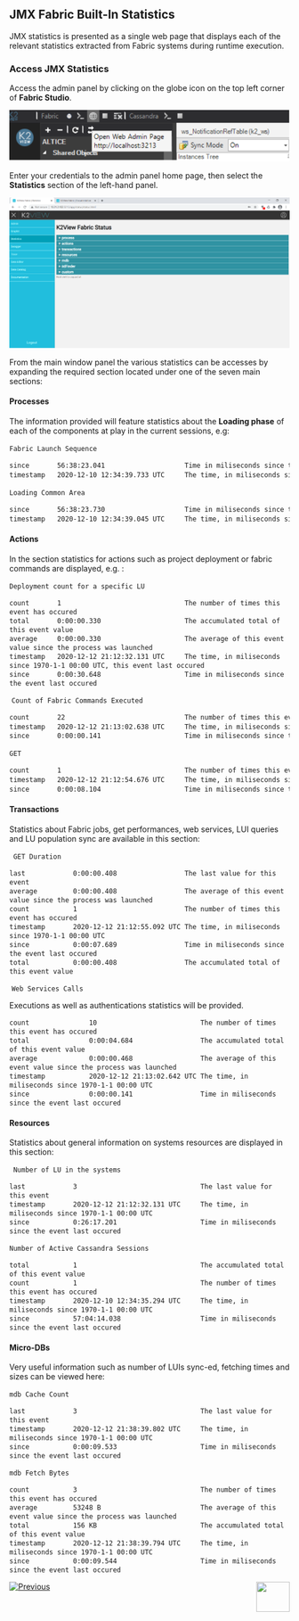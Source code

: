 ## JMX Fabric Built-In Statistics

JMX statistics is presented as a single web page that displays each of the relevant statistics extracted from Fabric systems during runtime execution.



### Access JMX Statistics

Access the admin panel by clicking on the globe icon on the top left corner of **Fabric Studio**. 

<img src="/articles/34_JMX_statistics/images/JMX-pic2.png">

Enter your credentials to the admin panel home page, then select the **Statistics** section of the left-hand panel.

<img src="/articles/34_JMX_statistics/images/JMX-pic1.PNG">

From the main window panel the various statistics can be accesses by expanding the required section located under one of the seven main sections:

#### Processes

The information provided will feature statistics about the **Loading phase** of each of the components at play in the current sessions, e.g:

``` Fabric Launch Sequence ```

```bash
since		56:38:23.041					Time in miliseconds since the event last occured
timestamp	2020-12-10 12:34:39.733 UTC		The time, in miliseconds since 1970-1-1 00:00 UTC, this event last occured
```

```Loading Common Area```

```bash
since		56:38:23.730					Time in miliseconds since the event last occured
timestamp	2020-12-10 12:34:39.045 UTC		The time, in miliseconds since 1970-1-1 00:00 UTC, this event last occured

```



#### Actions

In the section statistics for actions such as project deployment or fabric commands are displayed, e.g. :

```Deployment count for a specific LU```

```
count		1								The number of times this event has occured
total		0:00:00.330						The accumulated total of this event value
average		0:00:00.330						The average of this event value since the process was launched
timestamp	2020-12-12 21:12:32.131 UTC		The time, in miliseconds since 1970-1-1 00:00 UTC, this event last occured 
since		0:00:30.648 					Time in miliseconds since the event last occured
```

  

​	```Count of Fabric Commands Executed```

```bash
count		22								The number of times this event has occured
timestamp	2020-12-12 21:13:02.638 UTC		The time, in miliseconds since 1970-1-1 00:00 UTC, this event last occured
since		0:00:00.141						Time in miliseconds since the event last occured
```



```GET```

```bash
count		1								The number of times this event has occured
timestamp	2020-12-12 21:12:54.676 UTC		The time, in miliseconds since 1970-1-1 00:00 UTC
since		0:00:08.104						Time in miliseconds since the event last occured
```

 

#### Transactions

Statistics about  Fabric jobs, get performances, web services, LUI queries and LU population sync are  available in this section:

``` GET Duration```

```
last			0:00:00.408					The last value for this event
average			0:00:00.408					The average of this event value since the process was launched
count			1							The number of times this event has occured
timestamp		2020-12-12 21:12:55.092 UTC	The time, in miliseconds since 1970-1-1 00:00 UTC
since			0:00:07.689					Time in miliseconds since the event last occured
total			0:00:00.408					The accumulated total of this event value
```

​		```Web Services Calls```

Executions as well as authentications statistics will be provided.

```
count				10							The number of times this event has occured
total				0:00:04.684					The accumulated total of this event value
average				0:00:00.468					The average of this event value since the process was launched
timestamp			2020-12-12 21:13:02.642 UTC	The time, in miliseconds since 1970-1-1 00:00 UTC
since				0:00:00.141					Time in miliseconds since the event last occured
```



#### Resources 

Statistics about general information on systems resources are displayed in this section:

 ``` Number of LU in the systems```

```
last			3								The last value for this event
timestamp		2020-12-12 21:12:32.131 UTC		The time, in miliseconds since 1970-1-1 00:00 UTC
since			0:26:17.201						Time in miliseconds since the event last occured
```



```Number of Active Cassandra Sessions```

```
total			1								The accumulated total of this event value
count			1								The number of times this event has occured
timestamp		2020-12-10 12:34:35.294 UTC		The time, in miliseconds since 1970-1-1 00:00 UTC
since			57:04:14.038					Time in miliseconds since the event last occured
```



#### Micro-DBs

Very useful information such as number of LUIs sync-ed, fetching times and sizes can be viewed here:

```mdb Cache Count```

```
last			3								The last value for this event
timestamp		2020-12-12 21:38:39.802 UTC		The time, in miliseconds since 1970-1-1 00:00 UTC
since			0:00:09.533						Time in miliseconds since the event last occured
```

```mdb Fetch Bytes```

```
count			3								The number of times this event has occured
average			53248 B							The average of this event value since the process was launched
total			156 KB							The accumulated total of this event value
timestamp		2020-12-12 21:38:39.794 UTC		The time, in miliseconds since 1970-1-1 00:00 UTC
since			0:00:09.544						Time in miliseconds since the event last occured
```



[![Previous](/articles/images/Previous.png)](/articles/34_JMX_statistics/01_JMX_overview.md)[<img align="right" width="60" height="54" src="/articles/images/Next.png">](/articles/34_JMX_statistics/03_JMX_custom.md)
